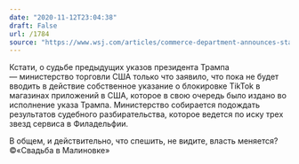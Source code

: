 ```yaml
---
date: "2020-11-12T23:04:38"
draft: False
url: /1784
source: "https://www.wsj.com/articles/commerce-department-announces-stay-of-tiktok-shutdown-order-11605213481?mod=hp_lead_pos3"
---
```


Кстати, о судьбе предыдущих указов президента Трампа — министерство торговли США только что заявило, что пока не будет вводить в действие собственное указание о блокировке TikTok в магазинах приложений в США, которое в свою очередь было издано во исполнение указа Трампа. Министерство собирается подождать результатов судебного разбирательства, которое ведется по иску трех звезд сервиса в Филадельфии.

В общем, и действительно, что спешить, не видите, власть меняется? ©«Свадьба в Малиновке»
